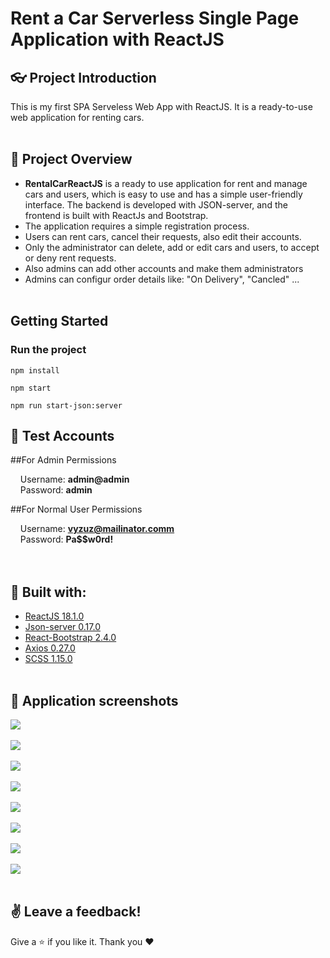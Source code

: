 # Rent a Car Serverless Single Page Application with ReactJS

## :eyeglasses: Project Introduction
This is my first SPA Serveless Web App with ReactJS. It is a ready-to-use web application for renting cars.
<br/><br/>

## 📝 Project Overview
-	**RentalCarReactJS** is a ready to use application for rent and manage cars and users, which is easy to use and has a simple user-friendly interface. The backend is developed with JSON-server, and the frontend is built with ReactJs and Bootstrap.
-	The application requires a simple registration process.
-	Users can rent cars, cancel their requests, also edit their accounts.
-	Only the administrator can delete, add or edit cars and users, to accept or deny rent requests.
-	Also admins can add other accounts and make them administrators
-	Admins can configur order details like: "On Delivery", "Cancled" ...
<br/><br/>

## Getting Started <a name = "getting_started"></a>

### Run the project

```
npm install
```
```
npm start
```
```
npm run start-json:server
```

## 🧪 Test Accounts
##For Admin Permissions

&nbsp;&nbsp;&nbsp;&nbsp;Username: **admin@admin**  
&nbsp;&nbsp;&nbsp;&nbsp;Password: **admin**  

##For Normal User Permissions

&nbsp;&nbsp;&nbsp;&nbsp;Username: **vyzuz@mailinator.comm**  
&nbsp;&nbsp;&nbsp;&nbsp;Password: **Pa$$w0rd!**  
<br/><br/>

## :hammer: Built with:
* [ReactJS 18.1.0](https://reactjs.org/)
* [Json-server 0.17.0](https://www.npmjs.com/package/json-server)
* [React-Bootstrap 2.4.0](https://react-bootstrap.github.io/)
* [Axios 0.27.0](https://www.npmjs.com/package/axios)
* [SCSS 1.15.0](https://www.npmjs.com/package/scss)
<br/><br/>

## 📸 Application screenshots
<kbd><img src="https://user-images.githubusercontent.com/48069264/171832577-4ccbbceb-7a0d-4aeb-bcc3-0be0d55df74d.png"/></kbd>
<br/><br/>
<kbd><img src="https://user-images.githubusercontent.com/48069264/171832698-703b8edb-11a4-4d2b-aaf4-e0da25837361.png"/></kbd>
<br/><br/>
<kbd><img src="https://user-images.githubusercontent.com/48069264/171832877-e630e910-0dfc-47b0-9f96-fcdd2473db29.png"/></kbd>
<br/><br/>
<kbd><img src="https://user-images.githubusercontent.com/48069264/171832874-e5f29c2e-9b0a-4731-a868-b6d14249b0ea.png"/></kbd>
<br/><br/>
<kbd><img src="https://user-images.githubusercontent.com/48069264/171832873-4852acd3-bdf8-4550-8805-7a8dbeff2417.png"/></kbd>
<br/><br/>
<kbd><img src="https://user-images.githubusercontent.com/48069264/171832872-1c90058c-e79b-4a1f-a2e0-bb871b3c488f.png"/></kbd>
<br/><br/>
<kbd><img src="https://user-images.githubusercontent.com/48069264/171832870-faf4f799-2155-4cb6-b1f9-24a2243fa2d1.png"/></kbd>
<br/><br/>
<kbd><img src="https://user-images.githubusercontent.com/48069264/171832868-d96cc9ad-7793-46fc-8932-8ae32c9147c8.png"/></kbd>
<br/><br/>

## :v: Leave a feedback!

Give a :star: if you like it.
Thank you ❤️
<br/><br/>

